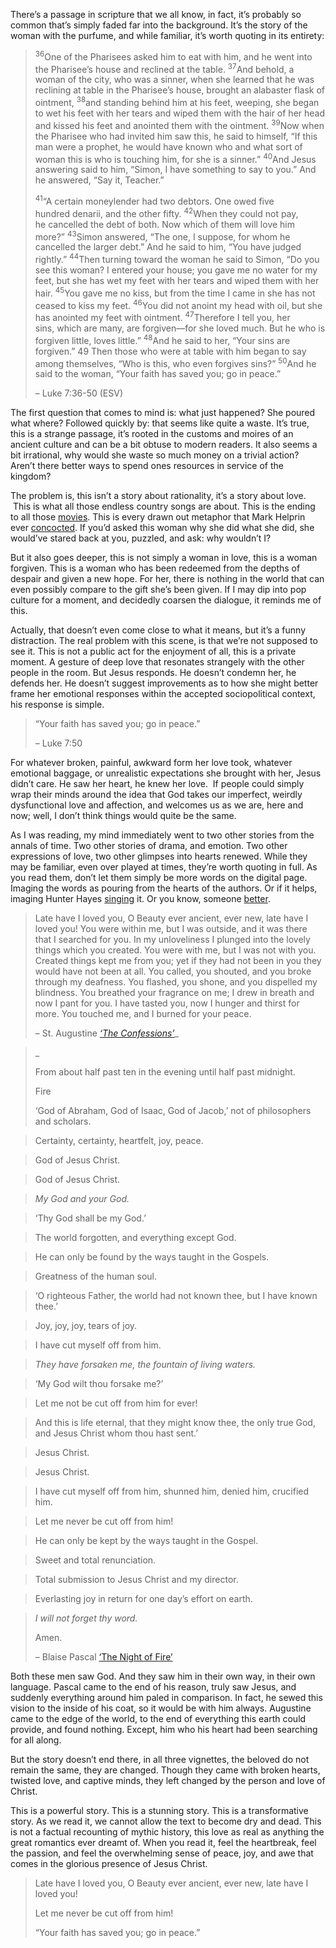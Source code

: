 There&#8217;s a passage in scripture that we all know, in fact, it&#8217;s probably so common that&#8217;s simply faded far into the background. It&#8217;s the story of the woman with the purfume, and while familiar, it&#8217;s worth quoting in its entirety:

> <sup>36</sup>One of the Pharisees asked him to eat with him, and he went into the Pharisee&#8217;s house and reclined at the table. <sup>37</sup>And behold, a woman of the city, who was a sinner, when she learned that he was reclining at table in the Pharisee&#8217;s house, brought an alabaster flask of ointment, <sup>38</sup>and standing behind him at his feet, weeping, she began to wet his feet with her tears and wiped them with the hair of her head and kissed his feet and anointed them with the ointment. <sup>39</sup>Now when the Pharisee who had invited him saw this, he said to himself, “If this man were a prophet, he would have known who and what sort of woman this is who is touching him, for she is a sinner.” <sup>40</sup>And Jesus answering said to him, “Simon, I have something to say to you.” And he answered, “Say it, Teacher.”
> 
> <sup>41</sup>“A certain moneylender had two debtors. One owed five hundred denarii, and the other fifty. <sup>42</sup>When they could not pay, he cancelled the debt of both. Now which of them will love him more?” <sup>43</sup>Simon answered, “The one, I suppose, for whom he cancelled the larger debt.” And he said to him, “You have judged rightly.” <sup>44</sup>Then turning toward the woman he said to Simon, “Do you see this woman? I entered your house; you gave me no water for my feet, but she has wet my feet with her tears and wiped them with her hair. <sup>45</sup>You gave me no kiss, but from the time I came in she has not ceased to kiss my feet. <sup>46</sup>You did not anoint my head with oil, but she has anointed my feet with ointment. <sup>47</sup>Therefore I tell you, her sins, which are many, are forgiven—for she loved much. But he who is forgiven little, loves little.” <sup>48</sup>And he said to her, “Your sins are forgiven.” 49 Then those who were at table with him began to say among themselves, “Who is this, who even forgives sins?” <sup>50</sup>And he said to the woman, “Your faith has saved you; go in peace.”
> 
> &#8211; Luke 7:36-50 (ESV)

The first question that comes to mind is: what just happened? She poured what where? Followed quickly by: that seems like quite a waste. It&#8217;s true, this is a strange passage, it&#8217;s rooted in the customs and moires of an ancient culture and can be a bit obtuse to modern readers. It also seems a bit irrational, why would she waste so much money on a trivial action? Aren&#8217;t there better ways to spend ones resources in service of the kingdom?

The problem is, this isn&#8217;t a story about rationality, it&#8217;s a story about love.  This is what all those endless country songs are about. This is the ending to all those [movies][1]. This is every drawn out metaphor that Mark Helprin ever [concocted][2]. If you&#8217;d asked this woman why she did what she did, she would&#8217;ve stared back at you, puzzled, and ask: why wouldn&#8217;t I?

But it also goes deeper, this is not simply a woman in love, this is a woman forgiven. This is a woman who has been redeemed from the depths of despair and given a new hope. For her, there is nothing in the world that can even possibly compare to the gift she&#8217;s been given. If I may dip into pop culture for a moment, and decidedly coarsen the dialogue, it reminds me of this.



Actually, that doesn&#8217;t even come close to what it means, but it&#8217;s a funny distraction. The real problem with this scene, is that we&#8217;re not supposed to see it. This is not a public act for the enjoyment of all, this is a private moment. A gesture of deep love that resonates strangely with the other people in the room. But Jesus responds. He doesn&#8217;t condemn her, he defends her. He doesn&#8217;t suggest improvements as to how she might better frame her emotional responses within the accepted sociopolitical context, his response is simple.

> “Your faith has saved you; go in peace.”
> 
> &#8211; Luke 7:50

For whatever broken, painful, awkward form her love took, whatever emotional baggage, or unrealistic expectations she brought with her, Jesus didn&#8217;t care. He saw her heart, he knew her love.  If people could simply wrap their minds around the idea that God takes our imperfect, weirdly dysfunctional love and affection, and welcomes us as we are, here and now; well, I don&#8217;t think things would quite be the same.

As I was reading, my mind immediately went to two other stories from the annals of time. Two other stories of drama, and emotion. Two other expressions of love, two other glimpses into hearts renewed. While they may be familiar, even over played at times, they&#8217;re worth quoting in full. As you read them, don&#8217;t let them simply be more words on the digital page. Imaging the words as pouring from the hearts of the authors. Or if it helps, imaging Hunter Hayes [singing][3] it. Or you know, someone [better][4].

> Late have I loved you, O Beauty ever ancient, ever new, late have I loved you! You were within me, but I was outside, and it was there that I searched for you. In my unloveliness I plunged into the lovely things which you created. You were with me, but I was not with you. Created things kept me from you; yet if they had not been in you they would have not been at all. You called, you shouted, and you broke through my deafness. You flashed, you shone, and you dispelled my blindness. You breathed your fragrance on me; I drew in breath and now I pant for you. I have tasted you, now I hunger and thirst for more. You touched me, and I burned for your peace.
> 
> &#8211; St. Augustine [_&#8216;The Confessions&#8217;_][5]_

>_ 
> 
> 
> 
> From about half past ten in the evening until half past midnight.
> 
>   Fire
> 
> &#8216;God of Abraham, God of Isaac, God of Jacob,&#8217; not of philosophers and scholars.

> Certainty, certainty, heartfelt, joy, peace.

> God of Jesus Christ.

> God of Jesus Christ.

> _My God and your God._

> &#8216;Thy God shall be my God.&#8217;

> The world forgotten, and everything except God.

> He can only be found by the ways taught in the Gospels.

> Greatness of the human soul.

> &#8216;O righteous Father, the world had not known thee, but I have known thee.&#8217;

> Joy, joy, joy, tears of joy.

> I have cut myself off from him.

> _They have forsaken me, the fountain of living waters._

> &#8216;My God wilt thou forsake me?&#8217;

> Let me not be cut off from him for ever!

> And this is life eternal, that they might know thee, the only true God, and Jesus Christ whom thou hast sent.&#8217;

> Jesus Christ.

> Jesus Christ.

> I have cut myself off from him, shunned him, denied him, crucified him.

> Let me never be cut off from him!

> He can only be kept by the ways taught in the Gospel.

> Sweet and total renunciation.

> Total submission to Jesus Christ and my director.

> Everlasting joy in return for one day&#8217;s effort on earth.

> _I will not forget thy word._
> 
>   Amen.
> 
> &#8211; Blaise Pascal [&#8216;The Night of Fire&#8217;][6]

Both these men saw God. And they saw him in their own way, in their own language. Pascal came to the end of his reason, truly saw Jesus, and suddenly everything around him paled in comparison. In fact, he sewed this vision to the inside of his coat, so it would be with him always. Augustine came to the edge of the world, to the end of everything this earth could provide, and found nothing. Except, him who his heart had been searching for all along.

But the story doesn&#8217;t end there, in all three vignettes, the beloved do not remain the same, they are changed. Though they came with broken hearts, twisted love, and captive minds, they left changed by the person and love of Christ.

This is a powerful story. This is a stunning story. This is a transformative story. As we read it, we cannot allow the text to become dry and dead. This is not a factual recounting of mythic history, this love as real as anything the great romantics ever dreamt of. When you read it, feel the heartbreak, feel the passion, and feel the overwhelming sense of peace, joy, and awe that comes in the glorious presence of Jesus Christ.

> Late have I loved you, O Beauty ever ancient, ever new, late have I loved you!
> 
> Let me never be cut off from him!
> 
> “Your faith has saved you; go in peace.”

[1]: http://www.buzzsugar.com/15-Most-Romantic-Movie-Scenes-7372134#photo-7372180 "15 Movie Moments to Make You Vomit"
[2]: http://www.amazon.com/In-Sunlight-Shadow-Mark-Helprin/dp/0544102606 "A Great Book, but Wordy"
[3]: http://www.youtube.com/watch?v&#61;XvtXgNtYFMs
[4]: http://www.youtube.com/watch?v&#61;62_qeGgvlpM
[5]: http://feastofsaints.com/ancientnew.htm "Feast of Saints"
[6]: http://pascalianawakenings.blogspot.com/2007/11/on-this-day-pascals-night-of-fire_23.html "Pascal's Night of Fire"